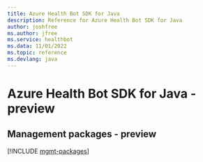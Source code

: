 ```yaml
---
title: Azure Health Bot SDK for Java
description: Reference for Azure Health Bot SDK for Java
author: joshfree
ms.author: jfree
ms.service: healthbot
ms.data: 11/01/2022
ms.topic: reference
ms.devlang: java
---
```

# Azure Health Bot SDK for Java - preview

## Management packages - preview
[!INCLUDE [mgmt-packages](health-bot-mgmt-index.md)]